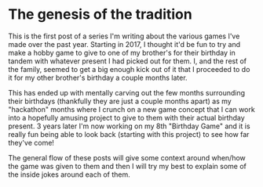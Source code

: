 
# The genesis of the tradition

This is the first post of a series I'm writing about the various games I've made over the past year. Starting in 2017, I thought it'd be fun to try and make a hobby game to give to one of my brother's for their birthday in tandem with whatever present I had picked out for them. I, and the rest of the family, seemed to get a big enough kick out of it that I proceeded to do it for my other brother's birthday a couple months later. 

This has ended up with mentally carving out the few months surrounding their birthdays (thankfully they are just a couple months apart) as my "hackathon" months where I crunch on a new game concept that I can work into a hopefully amusing project to give to them with their actual birthday present. 3 years later I'm now working on my 8th "Birthday Game" and it is really fun being able to look back (starting with this project) to see how far they've come!

The general flow of these posts will give some context around when/how the game was given to them and then I will try my best to explain some of the inside jokes around each of them.

